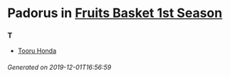 # Padorus in [Fruits Basket 1st Season](https://myanimelist.net/anime/38680/Fruits_Basket_1st_Season)

### T
* [Tooru Honda](https://github.com/shadow578/Project-Padoru/blob/master/table-of-contents/characters/TooruHonda.md)

###### Generated on 2019-12-01T16:56:59
